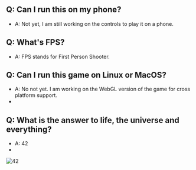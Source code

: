 ## Q: Can I run this on my phone?
- A: Not yet, I am still working on the controls to play it on a phone.

## Q: What's FPS?
- A: FPS stands for First Person Shooter.

## Q: Can I run this game on Linux or MacOS?
- A: No not yet. I am working on the WebGL version of the game for cross platform support.
- 
## Q: What is the answer to life, the universe and everything?
- A: 42
- 
![42](https://adidodigital.s3.amazonaws.com/blog%20imagery/42.png)

